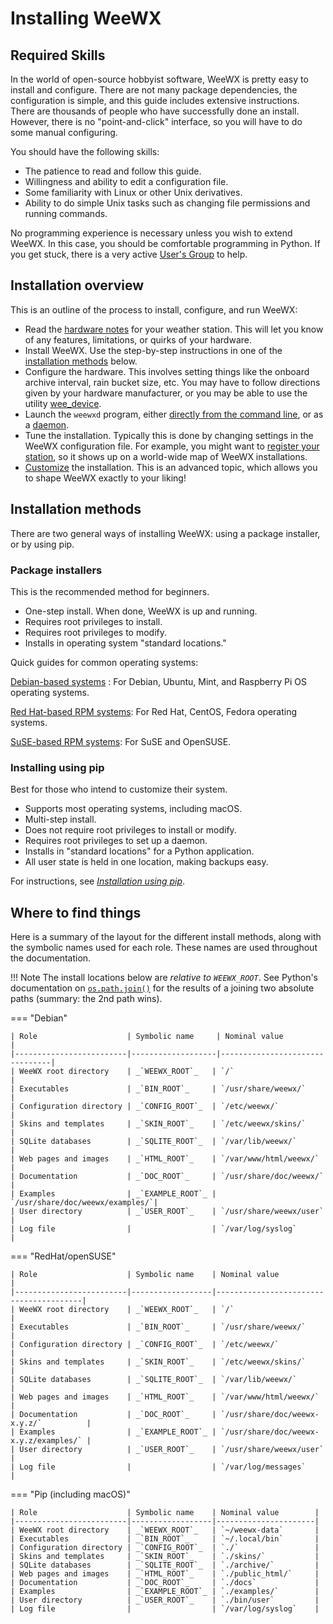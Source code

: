 # Installing WeeWX

## Required Skills

In the world of open-source hobbyist software, WeeWX is pretty easy to install and configure. There are not many package dependencies, the configuration is simple, and this guide includes extensive instructions. There are thousands of people who have successfully done an install. However, there is no "point-and-click" interface, so you will have to do some manual configuring.

You should have the following skills:

* The patience to read and follow this guide.
* Willingness and ability to edit a configuration file.
* Some familiarity with Linux or other Unix derivatives.
* Ability to do simple Unix tasks such as changing file permissions and running commands.

No programming experience is necessary unless you wish to extend WeeWX. In this case, you should be comfortable programming in Python.
If you get stuck, there is a very active [User's Group](https://groups.google.com/g/weewx-user) to help.


## Installation overview
This is an outline of the process to install, configure, and run WeeWX:

* Read the [hardware notes](../hardware.htm) for your weather station. This will let you know of any features, limitations, or quirks of your hardware.
* Install WeeWX. Use the step-by-step instructions in one of the [installation methods](#installation-methods) below.
* Configure the hardware. This involves setting things like the onboard archive interval, rain bucket size, etc. You may have to follow directions given by your hardware manufacturer, or you may be able to use the utility [wee_device](../../utilities/utilities.htm#wee_device_utility).
* Launch the `weewxd` program, either [directly from the command line](../running-weewx/#running-directly), or as a [daemon](../running-weewx/#running-as-a-daemon).
* Tune the installation. Typically this is done by changing settings in the WeeWX configuration file. For example, you might want to [register your station](../weewx-config-file/stdrestful-config/#stationregistry), so it shows up on a world-wide map of WeeWX installations.
* [Customize](../../custom/) the installation. This is an advanced topic, which allows you to shape WeeWX exactly to your liking!



## Installation methods

There are two general ways of installing WeeWX: using a package installer, or by using pip.

### Package installers

This is the recommended method for beginners.

- One-step install. When done, WeeWX is up and running.
- Requires root privileges to install.
- Requires root privileges to modify.
- Installs in operating system "standard locations."

Quick guides for common operating systems:

[Debian-based systems](../quickstarts/debian.md) : For Debian, Ubuntu, Mint, and Raspberry Pi OS operating systems.

[Red Hat-based RPM systems](../quickstarts/redhat.md): For Red Hat, CentOS, Fedora operating systems.

[SuSE-based RPM systems](../quickstarts/suse.md): For SuSE and OpenSUSE.

### Installing using pip

Best for those who intend to customize their system.

- Supports most operating systems, including macOS.
- Multi-step install.
- Does not require root privileges to install or modify. 
- Requires root privileges to set up a daemon.
- Installs in "standard locations" for a Python application.
- All user state is held in one location, making backups easy.

For instructions, see [*Installation using pip*](../quickstarts/pip.md).

## Where to find things

Here is a summary of the layout for the different install methods, along with the symbolic names used for each role. These names are used throughout the documentation.

!!! Note
    The install locations below are *relative to _`WEEWX_ROOT`_*. See Python's documentation on
    [`os.path.join()`](https://docs.python.org/3.7/library/os.path.html#os.path.join) for the 
    results of a joining two absolute paths (summary: the 2nd path wins).


=== "Debian"

    | Role                    | Symbolic name     | Nominal value                  |
    |-------------------------|-------------------|--------------------------------|
    | WeeWX root directory    | _`WEEWX_ROOT`_   | `/`                             |
    | Executables             | _`BIN_ROOT`_     | `/usr/share/weewx/`             |
    | Configuration directory | _`CONFIG_ROOT`_  | `/etc/weewx/`                   |
    | Skins and templates     | _`SKIN_ROOT`_    | `/etc/weewx/skins/`             |
    | SQLite databases        | _`SQLITE_ROOT`_  | `/var/lib/weewx/`               |
    | Web pages and images    | _`HTML_ROOT`_    | `/var/www/html/weewx/`          |
    | Documentation           | _`DOC_ROOT`_     | `/usr/share/doc/weewx/`         |
    | Examples                | _`EXAMPLE_ROOT`_ | `/usr/share/doc/weewx/examples/`|
    | User directory          | _`USER_ROOT`_    | `/usr/share/weewx/user`         |
    | Log file                |                  | `/var/log/syslog`               |

=== "RedHat/openSUSE"

    | Role                    | Symbolic name    | Nominal value                          |
    |-------------------------|------------------|----------------------------------------|
    | WeeWX root directory    | _`WEEWX_ROOT`_   | `/`                                    |
    | Executables             | _`BIN_ROOT`_     | `/usr/share/weewx/`                    |
    | Configuration directory | _`CONFIG_ROOT`_  | `/etc/weewx/`                          |
    | Skins and templates     | _`SKIN_ROOT`_    | `/etc/weewx/skins/`                    |
    | SQLite databases        | _`SQLITE_ROOT`_  | `/var/lib/weewx/`                      |
    | Web pages and images    | _`HTML_ROOT`_    | `/var/www/html/weewx/`                 |
    | Documentation           | _`DOC_ROOT`_     | `/usr/share/doc/weewx-x.y.z/`          |
    | Examples                | _`EXAMPLE_ROOT`_ | `/usr/share/doc/weewx-x.y.z/examples/` |
    | User directory          | _`USER_ROOT`_    | `/usr/share/weewx/user`                |
    | Log file                |                  | `/var/log/messages`                    |

=== "Pip (including macOS)"

    | Role                    | Symbolic name    | Nominal value        |
    |-------------------------|------------------|----------------------|
    | WeeWX root directory    | _`WEEWX_ROOT`_   | `~/weewx-data`       |
    | Executables             | _`BIN_ROOT`_     | `~/.local/bin`       |
    | Configuration directory | _`CONFIG_ROOT`_  | `./`                 |
    | Skins and templates     | _`SKIN_ROOT`_    | `./skins/`           |
    | SQLite databases        | _`SQLITE_ROOT`_  | `./archive/`         |
    | Web pages and images    | _`HTML_ROOT`_    | `./public_html/`     |
    | Documentation           | _`DOC_ROOT`_     | `./docs`             |
    | Examples                | _`EXAMPLE_ROOT`_ | `./examples/`        |
    | User directory          | _`USER_ROOT`_    | `./bin/user`         |
    | Log file                |                  | `/var/log/syslog`    |
